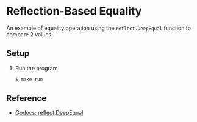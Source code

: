 # Reflection-Based Equality

An example of equality operation using the `reflect.DeepEqual` function to compare 2 values.

## Setup

1. Run the program

   ```bash
   $ make run
   ```

## Reference

* [Godocs: reflect.DeepEqual](https://golang.org/pkg/reflect/#DeepEqual)
